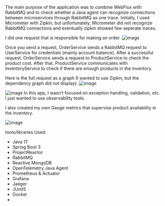 
The main purpose of the application was to combine WebFlux with RabbitMQ and to check whether a Java agent can recognize connections between microservices through RabbitMQ as one trace. Initially, I used Micrometer with Zipkin, but unfortunately, Micrometer did not recognize RabbitMQ connections and eventually
zipkin showed few seperate traces.


I did one request that is responsible for making an order.
![image](https://github.com/user-attachments/assets/dc93c20a-02b2-49d6-94c5-a7d816cfc7f3)




Once you send a request, OrderService sends a RabbitMQ request to UserService for credentials (mainly account balance).
After a successful request, OrderService sends a request to ProductService to check the product cost. After that,
ProductService communicates with InventoryService to check if there are enough products in the inventory.



Here is the full request as a graph (I wanted to use Zipkin, but the dependency graph did not display). 
![image](https://github.com/user-attachments/assets/e2278d93-01e3-400a-b1a4-df1fea571c48)


![image](https://github.com/user-attachments/assets/6f20a8dd-9b0d-42ce-b894-f4d5165b1425)
In this app, I wasn't focused on exception handling, validation, etc. I just wanted to use observability tools.




I also created my own Gauge metrics that supervise product availability in the inventory.


![image](https://github.com/user-attachments/assets/0b9118fd-e351-4910-ac14-1e2c65c8a20b)


tools/libraries Used:
- Java 17
- Spring Boot 3
- ProjectReactor
- RabbitMQ
- Reactive MongoDB
- OpenTelemetry Java Agent
- Prometheus & Actuator
- Grafana
- Jaeger
- JUnit5
- Docker
- 
